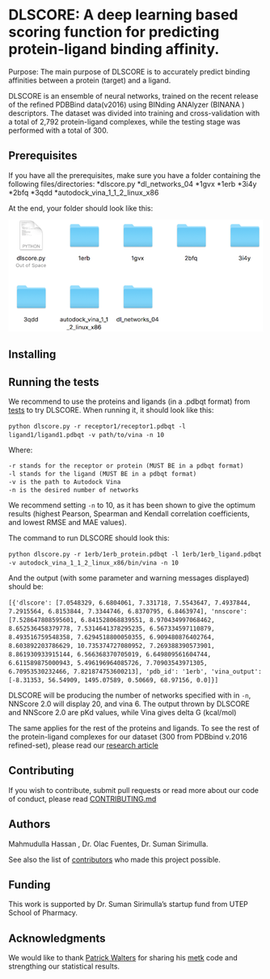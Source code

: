 # DLSCORE: A deep learning based scoring function for predicting protein-ligand binding affinity.

Purpose: The main purpose of DLSCORE is to accurately predict binding affinities between a protein (target) and a ligand. 

DLSCORE is an ensemble of neural networks, trained on the recent release of the refined PDBBind data(v2016) using BINding ANAlyzer (BINANA ) descriptors. The dataset was divided into training and cross-validation with a total of 2,792 protein-ligand complexes, while the testing stage was performed with a total of 300.  


## Prerequisites

If you have all the prerequisites, make sure you have a folder containing the following files/directories:
*dlscore.py
*dl_networks_04
*1gvx
*1erb
*3i4y
*2bfq
*3qdd
*autodock_vina_1_1_2_linux_x86


At the end, your folder should look like this:

![Screenshot](folder.png)

## Installing

## Running the tests

We recommend to use the proteins and ligands (in a .pdbqt format) from [tests](https://github.com/sirimullalab/DLSCORE/tree/master/tests) to try DLSCORE. When running it, it should look like this:

`python dlscore.py -r receptor1/receptor1.pdbqt -l ligand1/ligand1.pdbqt -v path/to/vina -n 10`

Where:
````
-r stands for the receptor or protein (MUST BE in a pdbqt format)
-l stands for the ligand (MUST BE in a pdbqt format)
-v is the path to Autodock Vina
-n is the desired number of networks
````

We recommend setting `-n` to 10, as it has been shown to give the optimum results (highest Pearson, Spearman and Kendall correlation coefficients, and lowest RMSE and MAE values).

The command to run DLSCORE should look this:

`
python dlscore.py -r 1erb/1erb_protein.pdbqt -l 1erb/1erb_ligand.pdbqt -v autodock_vina_1_1_2_linux_x86/bin/vina -n 10
`

And the output (with some parameter and warning messages displayed) should be:

`
[{'dlscore': [7.0548329, 6.6804061, 7.331718, 7.5543647, 7.4937844, 7.2915564, 6.8153844, 7.3344746, 6.8370795, 6.8463974], 'nnscore': [7.528647808595601, 6.841528068839551, 8.970434997068462, 8.652536458379778, 7.5314641378295235, 6.567334597110879, 8.493516759548358, 7.6294518800050355, 6.909480876402764, 8.603892203786629, 10.735374727080952, 7.269388390573901, 8.861930933915144, 6.566368370705019, 6.649809561604744, 6.611589875000943, 5.496196964085726, 7.70903543971305, 6.70953530232466, 7.821874753600213], 'pdb_id': '1erb', 'vina_output': [-8.31353, 56.54909, 1495.07589, 0.50669, 68.97156, 0.0]}]
`

DLSCORE will be producing the number of networks specified with in `-n`, NNScore 2.0 will display 20, and vina 6. The output thrown by DLSCORE and NNScore 2.0 are pKd values, while Vina gives delta G (kcal/mol)

The same applies for the rest of the proteins and ligands. To see the rest of the protein-ligand complexes for our dataset (300 from PDBbind v.2016 refined-set), please read our [research article](www.includelink.com)



## Contributing

If you wish to contribute, submit pull requests or read more about our code of conduct, please read [CONTRIBUTING.md](https://github.com/sirimullalab/DLSCORE/blob/master/CONTRIBUTING.md)

## Authors

Mahmudulla Hassan , Dr. Olac Fuentes, Dr. Suman Sirimulla.

See also the list of [contributors](https://github.com/sirimullalab/DLSCORE/blob/master/contributors) who made this project possible.

## Funding
This work is supported by Dr. Suman Sirimulla’s startup fund from UTEP School of Pharmacy.

## Acknowledgments
We would like to thank [Patrick Walters](https://github.com/PatWalters) for sharing his [metk](https://github.com/PatWalters/metk) code and strengthing our statistical results.


